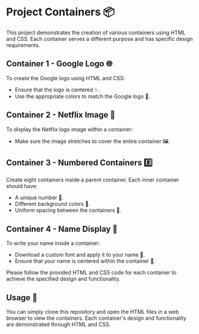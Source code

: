 # Project Containers 📦

This project demonstrates the creation of various containers using HTML and CSS. Each container serves a different purpose and has specific design requirements.

## Container 1 - Google Logo 🌐

To create the Google logo using HTML and CSS:

- Ensure that the logo is centered ✨.
- Use the appropriate colors to match the Google logo 🎨.

## Container 2 - Netflix Image 🍿

To display the Netflix logo image within a container:

- Make sure the image stretches to cover the entire container 🖼️.

## Container 3 - Numbered Containers 8️⃣

Create eight containers inside a parent container. Each inner container should have:

- A unique number 🔢.
- Different background colors 🌈.
- Uniform spacing between the containers 🧩.

## Container 4 - Name Display 📛

To write your name inside a container:

- Download a custom font and apply it to your name 📝.
- Ensure that your name is centered within the container 🧍.

Please follow the provided HTML and CSS code for each container to achieve the specified design and functionality.

## Usage 🚀

You can simply clone this repository and open the HTML files in a web browser to view the containers. Each container's design and functionality are demonstrated through HTML and CSS.
